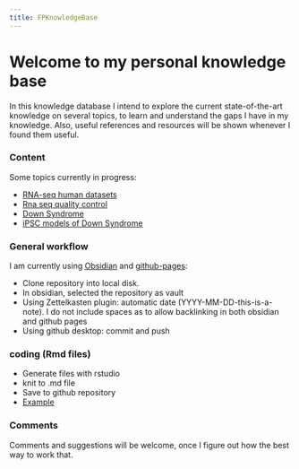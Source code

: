 ```yaml
---
title: FPKnowledgeBase
---
```


# Welcome to my personal knowledge base

In this knowledge database I intend to explore the current state-of-the-art knowledge on several topics, to learn and understand the gaps I have in my knowledge. Also, useful references and resources will be shown whenever I found them useful.

### Content

Some topics currently in progress:
- [RNA-seq human datasets](/RNA-seq/2021-03-02-Human-datasets.md)
- [Rna seq quality control](/RNA-seq/2021-03-04-RNA-seq-quality-control.md)
- [Down Syndrome](/Disease/2021-03-02-Down-Syndrome.md)
- [iPSC models of Down Syndrome](/Disease/2021-03-02-DS-models.md)



### General workflow
I am currently using [Obsidian](https://obsidian.md) and [github-pages](https://pages.github.com/):

- Clone repository into local disk.
- In obsidian, selected the repository as vault
- Using Zettelkasten plugin: automatic date (YYYY-MM-DD-this-is-a-note). I do not include spaces as to allow backlinking in both obsidian and github pages
- Using github desktop: commit and push

### coding (Rmd files)
- Generate files with rstudio
- knit to .md file
- Save to github repository
- [Example](/coding/2021-03-04-test-coding.md)



### Comments

Comments and suggestions will be welcome, once I figure out how the best way to work that.

